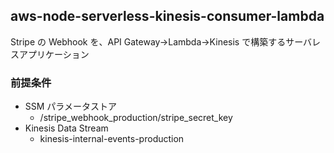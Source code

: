 ## aws-node-serverless-kinesis-consumer-lambda

Stripe の Webhook を、API Gateway→Lambda→Kinesis で構築するサーバレスアプリケーション

### 前提条件

- SSM パラメータストア
  - /stripe_webhook_production/stripe_secret_key
- Kinesis Data Stream
  - kinesis-internal-events-production

